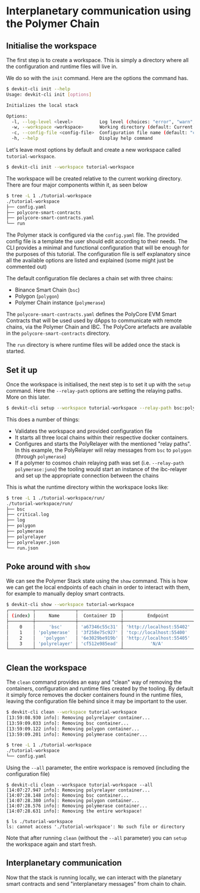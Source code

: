 # Interplanetary communication using the Polymer Chain


## Initialise the workspace

The first step is to create a workspace. This is simply a directory where all the configuration and
runtime files will live in.

We do so with the `init` command. Here are the options the command has.

```sh
$ devkit-cli init --help
Usage: devkit-cli init [options]

Initializes the local stack

Options:
  -l, --log-level <level>          Log level (choices: "error", "warn", "info", "debug", default: "info")
  -w, --workspace <workspace>      Working directory (default: Current working directory)
  -c, --config-file <config-file>  Configuration file name (default: "config.yaml")
  -h, --help                       Display help command
```

Let's leave most options by default and create a new workspace called `tutorial-workspace`.

```sh
$ devkit-cli init --workspace tutorial-workspace
```

The workspace will be created relative to the current working directory. There are four major
components within it, as seen below

```sh
$ tree -L 1 ./tutorial-workspace
./tutorial-workspace
├── config.yaml
├── polycore-smart-contracts
├── polycore-smart-contracts.yaml
└── run
```

The Polymer stack is configured via the `config.yaml` file. The provided config file is a template
the user should edit according to their needs. The CLI provides a minimal and functional
configuration that will be enough for the purposes of this tutorial. The configuration file is self
explanatory since all the available options are listed and explained (some might just be commented
out)

The default configuration file declares a chain set with three chains:
 - Binance Smart Chain (`bsc`)
 - Polygon (`polygon`)
 - Polymer Chain instance (`polymerase`)

The `polycore-smart-contracts.yaml` defines the PolyCore EVM Smart Contracts that will be used used
by dApps to communicate with remote chains, via the Polymer Chain and IBC. The PolyCore artefacts
are available in the `polycore-smart-contracts` directory.

The `run` directory is where runtime files will be added once the stack is started.


## Set it up

Once the workspace is initialised, the next step is to set it up with the `setup` command.
Here the `--relay-path` options are setting the relaying paths. More on this later.

```sh
$ devkit-cli setup --workspace tutorial-workspace --relay-path bsc:polymerase --relay-path polymerase:polygon
```

This does a number of things:

- Validates the workspace and provided configuration file
- It starts all three local chains within their respective docker containers.
- Configures and starts the PolyRelayer with the mentioned "relay paths". In this example, the
  PolyRelayer will relay messages from `bsc` to `polygon` (through `polymerase`)
- If a polymer to cosmos chain relaying path was set (i.e. `--relay-path polymerase:juno`) the
  tooling would start an instance of the ibc-relayer and set up the appropriate connection between
  the chains

This is what the runtime directory within the workspace looks like:
```sh
$ tree -L 1 ./tutorial-workspace/run/
./tutorial-workspace/run/
├── bsc
├── critical.log
├── log
├── polygon
├── polymerase
├── polyrelayer
├── polyrelayer.json
└── run.json
```

## Poke around with `show`

We can see the Polymer Stack state using the `show` command. This is how we can get the local
endpoints of each chain in order to interact with them, for example to manually deploy smart
contracts.

```sh
$ devkit-cli show --workspace tutorial-workspace
┌─────────┬───────────────┬────────────────┬──────────────────────────┬──────────────────────────┬───────────┐
│ (index) │     Name      │  Container ID  │         Endpoint         │     Docker endpoint      │  Status   │
├─────────┼───────────────┼────────────────┼──────────────────────────┼──────────────────────────┼───────────┤
│    0    │     'bsc'     │ 'a67346c55c31' │ 'http://localhost:55402' │ 'http://172.17.0.2:8545' │ 'running' │
│    1    │ 'polymerase'  │ '3f258e75c927' │ 'tcp://localhost:55400'  │ 'tcp://172.17.0.4:26657' │ 'running' │
│    2    │   'polygon'   │ '6e3029be919b' │ 'http://localhost:55405' │ 'http://172.17.0.3:8545' │ 'running' │
│    3    │ 'polyrelayer' │ 'cf512e985ead' │          'N/A'           │          'N/A'           │ 'running' │
└─────────┴───────────────┴────────────────┴──────────────────────────┴──────────────────────────┴───────────┘
```

## Clean the workspace

The `clean` command provides an easy and "clean" way of removing the containers, configuration and
runtime files created by the tooling. By default it simply force removes the docker containers found
in the runtime files, leaving the configuration file behind since it may be important to the user.


```sh
$ devkit-cli clean --workspace tutorial-workspace
[13:59:08.930 info]: Removing polyrelayer container...
[13:59:09.033 info]: Removing bsc container...
[13:59:09.122 info]: Removing polygon container...
[13:59:09.201 info]: Removing polymerase container...

$ tree -L 1 ./tutorial-workspace
./tutorial-workspace
└── config.yaml
```

Using the `--all` parameter, the entire workspace is removed (including the configuration file)

```
$ devkit-cli clean --workspace tutorial-workspace --all
[14:07:27.947 info]: Removing polyrelayer container...
[14:07:28.148 info]: Removing bsc container...
[14:07:28.380 info]: Removing polygon container...
[14:07:28.576 info]: Removing polymerase container...
[14:07:28.631 info]: Removing the entire workspace!

$ ls ./tutorial-workspace
ls: cannot access './tutorial-workspace': No such file or directory
```

Note that after running `clean` (without the `--all` parameter) you can `setup` the workspace again
and start fresh.

## Interplanetary communication

[//]: <> (
At the moment, the setup command deploys the planetary smart contracts and the "dispatcher".
Eventually, it will only deploy the PolyCore Smart Contracts so we'd have to add a section on how to
deploy the planteray ones, just to be consistent. This is something the dApp devs will know how to
do though.
)

Now that the stack is running locally, we can interact with the planetary smart contracts and send
"interplanetary messages" from chain to chain.


